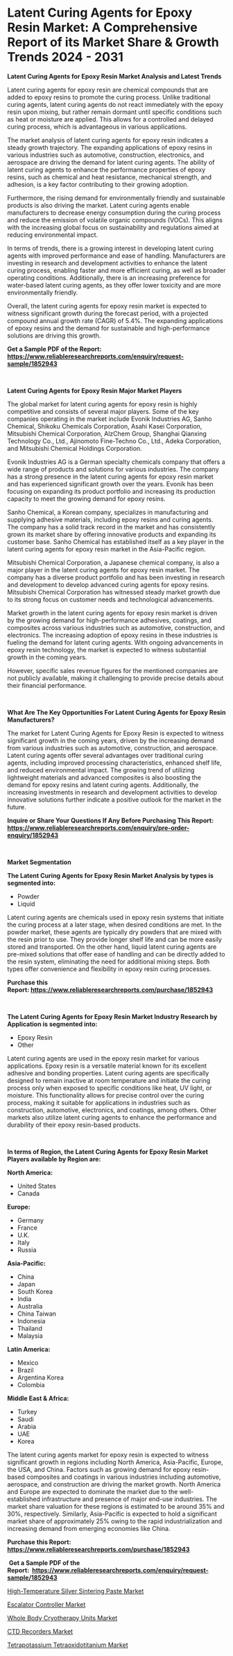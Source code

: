 <p><h1>Latent Curing Agents for Epoxy Resin Market: A Comprehensive Report of its Market Share & Growth Trends 2024 - 2031</h1></p><p><strong>Latent Curing Agents for Epoxy Resin Market Analysis and Latest Trends</strong></p>
<p><p>Latent curing agents for epoxy resin are chemical compounds that are added to epoxy resins to promote the curing process. Unlike traditional curing agents, latent curing agents do not react immediately with the epoxy resin upon mixing, but rather remain dormant until specific conditions such as heat or moisture are applied. This allows for a controlled and delayed curing process, which is advantageous in various applications.</p><p>The market analysis of latent curing agents for epoxy resin indicates a steady growth trajectory. The expanding applications of epoxy resins in various industries such as automotive, construction, electronics, and aerospace are driving the demand for latent curing agents. The ability of latent curing agents to enhance the performance properties of epoxy resins, such as chemical and heat resistance, mechanical strength, and adhesion, is a key factor contributing to their growing adoption.</p><p>Furthermore, the rising demand for environmentally friendly and sustainable products is also driving the market. Latent curing agents enable manufacturers to decrease energy consumption during the curing process and reduce the emission of volatile organic compounds (VOCs). This aligns with the increasing global focus on sustainability and regulations aimed at reducing environmental impact.</p><p>In terms of trends, there is a growing interest in developing latent curing agents with improved performance and ease of handling. Manufacturers are investing in research and development activities to enhance the latent curing process, enabling faster and more efficient curing, as well as broader operating conditions. Additionally, there is an increasing preference for water-based latent curing agents, as they offer lower toxicity and are more environmentally friendly.</p><p>Overall, the latent curing agents for epoxy resin market is expected to witness significant growth during the forecast period, with a projected compound annual growth rate (CAGR) of 5.4%. The expanding applications of epoxy resins and the demand for sustainable and high-performance solutions are driving this growth.</p></p>
<p><strong>Get a Sample PDF of the Report:&nbsp; <a href="https://www.reliableresearchreports.com/enquiry/request-sample/1852943">https://www.reliableresearchreports.com/enquiry/request-sample/1852943</a></strong></p>
<p>&nbsp;</p>
<p><strong>Latent Curing Agents for Epoxy Resin Major Market Players</strong></p>
<p><p>The global market for latent curing agents for epoxy resin is highly competitive and consists of several major players. Some of the key companies operating in the market include Evonik Industries AG, Sanho Chemical, Shikoku Chemicals Corporation, Asahi Kasei Corporation, Mitsubishi Chemical Corporation, AlzChem Group, Shanghai Qianxing Technology Co., Ltd., Ajinomoto Fine-Techno Co., Ltd., Adeka Corporation, and Mitsubishi Chemical Holdings Corporation.</p><p>Evonik Industries AG is a German specialty chemicals company that offers a wide range of products and solutions for various industries. The company has a strong presence in the latent curing agents for epoxy resin market and has experienced significant growth over the years. Evonik has been focusing on expanding its product portfolio and increasing its production capacity to meet the growing demand for epoxy resins.</p><p>Sanho Chemical, a Korean company, specializes in manufacturing and supplying adhesive materials, including epoxy resins and curing agents. The company has a solid track record in the market and has consistently grown its market share by offering innovative products and expanding its customer base. Sanho Chemical has established itself as a key player in the latent curing agents for epoxy resin market in the Asia-Pacific region.</p><p>Mitsubishi Chemical Corporation, a Japanese chemical company, is also a major player in the latent curing agents for epoxy resin market. The company has a diverse product portfolio and has been investing in research and development to develop advanced curing agents for epoxy resins. Mitsubishi Chemical Corporation has witnessed steady market growth due to its strong focus on customer needs and technological advancements.</p><p>Market growth in the latent curing agents for epoxy resin market is driven by the growing demand for high-performance adhesives, coatings, and composites across various industries such as automotive, construction, and electronics. The increasing adoption of epoxy resins in these industries is fueling the demand for latent curing agents. With ongoing advancements in epoxy resin technology, the market is expected to witness substantial growth in the coming years.</p><p>However, specific sales revenue figures for the mentioned companies are not publicly available, making it challenging to provide precise details about their financial performance.</p></p>
<p>&nbsp;</p>
<p><strong>What Are The Key Opportunities For Latent Curing Agents for Epoxy Resin Manufacturers?</strong></p>
<p><p>The market for Latent Curing Agents for Epoxy Resin is expected to witness significant growth in the coming years, driven by the increasing demand from various industries such as automotive, construction, and aerospace. Latent curing agents offer several advantages over traditional curing agents, including improved processing characteristics, enhanced shelf life, and reduced environmental impact. The growing trend of utilizing lightweight materials and advanced composites is also boosting the demand for epoxy resins and latent curing agents. Additionally, the increasing investments in research and development activities to develop innovative solutions further indicate a positive outlook for the market in the future.</p></p>
<p><strong>Inquire or Share Your Questions If Any Before Purchasing This Report: <a href="https://www.reliableresearchreports.com/enquiry/pre-order-enquiry/1852943">https://www.reliableresearchreports.com/enquiry/pre-order-enquiry/1852943</a></strong></p>
<p>&nbsp;</p>
<p><strong>Market Segmentation</strong></p>
<p><strong>The Latent Curing Agents for Epoxy Resin Market Analysis by types is segmented into:</strong></p>
<p><ul><li>Powder</li><li>Liquid</li></ul></p>
<p><p>Latent curing agents are chemicals used in epoxy resin systems that initiate the curing process at a later stage, when desired conditions are met. In the powder market, these agents are typically dry powders that are mixed with the resin prior to use. They provide longer shelf life and can be more easily stored and transported. On the other hand, liquid latent curing agents are pre-mixed solutions that offer ease of handling and can be directly added to the resin system, eliminating the need for additional mixing steps. Both types offer convenience and flexibility in epoxy resin curing processes.</p></p>
<p><strong>Purchase this Report:&nbsp;<a href="https://www.reliableresearchreports.com/purchase/1852943">https://www.reliableresearchreports.com/purchase/1852943</a></strong></p>
<p>&nbsp;</p>
<p><strong>The Latent Curing Agents for Epoxy Resin Market Industry Research by Application is segmented into:</strong></p>
<p><ul><li>Epoxy Resin</li><li>Other</li></ul></p>
<p><p>Latent curing agents are used in the epoxy resin market for various applications. Epoxy resin is a versatile material known for its excellent adhesive and bonding properties. Latent curing agents are specifically designed to remain inactive at room temperature and initiate the curing process only when exposed to specific conditions like heat, UV light, or moisture. This functionality allows for precise control over the curing process, making it suitable for applications in industries such as construction, automotive, electronics, and coatings, among others. Other markets also utilize latent curing agents to enhance the performance and durability of their epoxy resin-based products.</p></p>
<p>&nbsp;</p>
<p><strong>In terms of Region, the Latent Curing Agents for Epoxy Resin Market Players available by Region are:</strong></p>
<p>
    <p> <strong> North America: </strong>
        <ul>
            <li>United States</li>
            <li>Canada</li>
        </ul>
        </p> 
    <p> <strong> Europe: </strong>
        <ul>
            <li>Germany</li>
            <li>France</li>
            <li>U.K.</li>
            <li>Italy</li>
            <li>Russia</li>
        </ul>
        </p> 
    <p> <strong> Asia-Pacific: </strong>
        <ul>
            <li>China</li>
            <li>Japan</li>
            <li>South Korea</li>
            <li>India</li>
            <li>Australia</li>
            <li>China Taiwan</li>
            <li>Indonesia</li>
            <li>Thailand</li>
            <li>Malaysia</li>
        </ul>
        </p> 
    <p> <strong> Latin America: </strong>
        <ul>
            <li>Mexico</li>
            <li>Brazil</li>
            <li>Argentina Korea</li>
            <li>Colombia</li>
        </ul>
        </p> 
    <p> <strong> Middle East & Africa: </strong>
        <ul>
            <li>Turkey</li>
            <li>Saudi</li>
            <li>Arabia</li>
            <li>UAE</li>
            <li>Korea</li>
        </ul>
    </p>
    </p>
<p><p>The latent curing agents market for epoxy resin is expected to witness significant growth in regions including North America, Asia-Pacific, Europe, the USA, and China. Factors such as growing demand for epoxy resin-based composites and coatings in various industries including automotive, aerospace, and construction are driving the market growth. North America and Europe are expected to dominate the market due to the well-established infrastructure and presence of major end-use industries. The market share valuation for these regions is estimated to be around 35% and 30%, respectively. Similarly, Asia-Pacific is expected to hold a significant market share of approximately 25% owing to the rapid industrialization and increasing demand from emerging economies like China.</p></p>
<p><strong>Purchase this Report: <a href="https://www.reliableresearchreports.com/purchase/1852943">https://www.reliableresearchreports.com/purchase/1852943</a></strong></p>
<p>&nbsp;<strong>Get a Sample PDF of the Report:&nbsp;&nbsp;<a href="https://www.reliableresearchreports.com/enquiry/request-sample/1852943">https://www.reliableresearchreports.com/enquiry/request-sample/1852943</a></strong></p>
<p><strong></strong></p>
<p><p><a href="https://github.com/vimar16th/Market-Research-Report-List-2/blob/main/high-temperature-silver-sintering-paste-market.md">High-Temperature Silver Sintering Paste Market</a></p><p><a href="https://www.linkedin.com/pulse/decoding-escalator-controller-market-deep-dive-latest-trends-zjf2e/">Escalator Controller Market</a></p><p><a href="https://www.linkedin.com/pulse/whole-body-cryotherapy-units-market-insights-players-forecast-7lrne/">Whole Body Cryotherapy Units Market</a></p><p><a href="https://www.linkedin.com/pulse/ctd-recorders-market-size-share-global-analysis-report-2023-jcrke/">CTD Recorders Market</a></p><p><a href="https://github.com/luckyshygirl/Market-Research-Report-List-2/blob/main/tetrapotassium-tetraoxidotitanium-market.md">Tetrapotassium Tetraoxidotitanium Market</a></p></p>